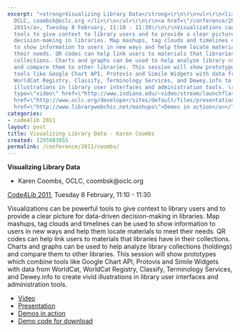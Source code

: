 ```yaml
---
excerpt: "<strong>Visualizing Library Data</strong>\r\n\r\n<ul>\r\n<li> Karen Coombs,
  OCLC, coombsk@oclc.org </li>\r\n</ul>\r\n\r\n<a href=\"/conference/2011/schedule\">Code4Lib
  2011</a>, Tuesday 8 February, 11:10 - 11:30\r\n\r\nVisualizations can be powerful
  tools to give context to library users and to provide a clear picture for data-driven
  decision-making in libraries. Map mashups, tag clouds and timelines can be used
  to show information to users in new ways and help them locate materials to meet
  their needs. QR codes can help link users to materials that libraries have in their
  collections. Charts and graphs can be used to help analyze library collections (holdings)
  and compare them to other libraries. This session will show prototypes which combine
  tools like Google Chart API, Protovis and Simile Widgets with data from WorldCat,
  WorldCat Registry, Classify, Terminology Services, and Dewey.info to create vivid
  illustrations in library user interfaces and administration tools. \r\n\r\n<ul>\r\n<li><a
  type=\"video\" href=\"http://www.indiana.edu/~video/stream/launchflash.html?format=MP4&folder=vic&filename=C4L2011_session_2_20110208.mp4&starttime=2352\">Video</a></li>\r\n<li><a
  href=\"http://www.oclc.org/developer/sites/default/files/presentations/visualizing_library_data_0.pdf\">Presentation</a></li>\r\n<li><a
  href=\"http://www.librarywebchic.net/mashups\">Demos in action</a></li>\r"
categories:
- code4lib 2011
layout: post
title: Visualizing Library Data - Karen Coombs
created: 1295983055
permalink: /conference/2011/coombs/
---
```

<strong>Visualizing Library Data</strong>

<ul>
<li> Karen Coombs, OCLC, coombsk@oclc.org </li>
</ul>

<a href="/conference/2011/schedule">Code4Lib 2011</a>, Tuesday 8 February, 11:10 - 11:30

Visualizations can be powerful tools to give context to library users and to provide a clear picture for data-driven decision-making in libraries. Map mashups, tag clouds and timelines can be used to show information to users in new ways and help them locate materials to meet their needs. QR codes can help link users to materials that libraries have in their collections. Charts and graphs can be used to help analyze library collections (holdings) and compare them to other libraries. This session will show prototypes which combine tools like Google Chart API, Protovis and Simile Widgets with data from WorldCat, WorldCat Registry, Classify, Terminology Services, and Dewey.info to create vivid illustrations in library user interfaces and administration tools. 

<ul>
<li><a type="video" href="http://www.indiana.edu/~video/stream/launchflash.html?format=MP4&folder=vic&filename=C4L2011_session_2_20110208.mp4&starttime=2352">Video</a></li>
<li><a href="http://www.oclc.org/developer/sites/default/files/presentations/visualizing_library_data_0.pdf">Presentation</a></li>
<li><a href="http://www.librarywebchic.net/mashups">Demos in action</a></li>
<li><a href="http://worldcat.org/devnet/code/devnetDemos/">Demo code for download</a></li>
</ul>
